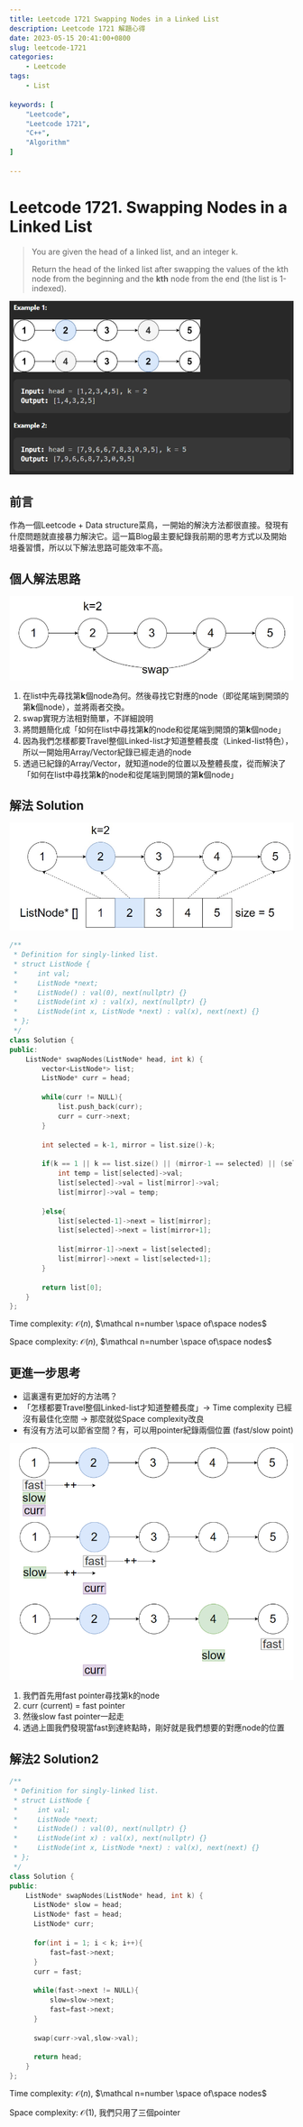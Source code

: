 ```yaml
---
title: Leetcode 1721 Swapping Nodes in a Linked List
description: Leetcode 1721 解題心得
date: 2023-05-15 20:41:00+0800
slug: leetcode-1721
categories:
    - Leetcode
tags:
    - List

keywords: [
    "Leetcode",
    "Leetcode 1721",
    "C++",
    "Algorithm"
]

---
```

# Leetcode 1721. Swapping Nodes in a Linked List

>You are given the head of a linked list, and an integer k.
>
>Return the head of the linked list after swapping the values of the kth node from the beginning and the **kth** node from the end (the list is 1-indexed).

![Test case](example.png)

## 前言

作為一個Leetcode + Data structure菜鳥，一開始的解決方法都很直接。發現有什麼問題就直接暴力解決它。這一篇Blog最主要紀錄我前期的思考方式以及開始培養習慣，所以以下解法思路可能效率不高。

## 個人解法思路

![Question 1721](example2.jpg)

1. 在list中先尋找第**k**個node為何。然後尋找它對應的node（即從尾端到開頭的第**k**個node），並將兩者交換。
2. swap實現方法相對簡單，不詳細說明
3. 將問題簡化成「如何在list中尋找第**k**的node和從尾端到開頭的第**k**個node」
4. 因為我們怎樣都要Travel整個Linked-list才知道整體長度（Linked-list特色），所以一開始用Array/Vector紀錄已經走過的node
5. 透過已紀錄的Array/Vector，就知道node的位置以及整體長度，從而解決了「如何在list中尋找第**k**的node和從尾端到開頭的第**k**個node」

## 解法 Solution

![Solution](example3.jpg)

```C++
/**
 * Definition for singly-linked list.
 * struct ListNode {
 *     int val;
 *     ListNode *next;
 *     ListNode() : val(0), next(nullptr) {}
 *     ListNode(int x) : val(x), next(nullptr) {}
 *     ListNode(int x, ListNode *next) : val(x), next(next) {}
 * };
 */
class Solution {
public:
    ListNode* swapNodes(ListNode* head, int k) {
        vector<ListNode*> list;
        ListNode* curr = head;

        while(curr != NULL){
            list.push_back(curr);
            curr = curr->next;
        }

        int selected = k-1, mirror = list.size()-k;

        if(k == 1 || k == list.size() || (mirror-1 == selected) || (selected-1 == mirror)){
            int temp = list[selected]->val;
            list[selected]->val = list[mirror]->val;
            list[mirror]->val = temp;
            
        }else{
            list[selected-1]->next = list[mirror];
            list[selected]->next = list[mirror+1];

            list[mirror-1]->next = list[selected];
            list[mirror]->next = list[selected+1];
        }

        return list[0];
    }
};
```

Time complexity: $\mathcal{O}(n)$, $\mathcal n=number \space of\space nodes$

Space complexity: $\mathcal{O}(n)$, $\mathcal n=number \space of\space nodes$

## 更進一步思考

+ 這裏還有更加好的方法嗎？
+ 「怎樣都要Travel整個Linked-list才知道整體長度」→ Time complexity 已經沒有最佳化空間 → 那麼就從Space complexity改良
+ 有沒有方法可以節省空間？有，可以用pointer紀錄兩個位置 (fast/slow point)

![Fast_slow_pointer](example4.png)

1. 我們首先用fast pointer尋找第k的node
2. curr (current) = fast pointer
3. 然後slow fast pointer一起走
4. 透過上圖我們發現當fast到達終點時，剛好就是我們想要的對應node的位置

## 解法2 Solution2

```C++
/**
 * Definition for singly-linked list.
 * struct ListNode {
 *     int val;
 *     ListNode *next;
 *     ListNode() : val(0), next(nullptr) {}
 *     ListNode(int x) : val(x), next(nullptr) {}
 *     ListNode(int x, ListNode *next) : val(x), next(next) {}
 * };
 */
class Solution {
public:
    ListNode* swapNodes(ListNode* head, int k) {
      ListNode* slow = head;
      ListNode* fast = head;
      ListNode* curr;

      for(int i = 1; i < k; i++){
          fast=fast->next;
      }
      curr = fast;
      
      while(fast->next != NULL){
          slow=slow->next;
          fast=fast->next;
      }

      swap(curr->val,slow->val);
      
      return head;
    }
};
```
Time complexity: $\mathcal{O}(n)$, $\mathcal n=number \space of\space nodes$

Space complexity: $\mathcal{O}(1)$, 我們只用了三個pointer